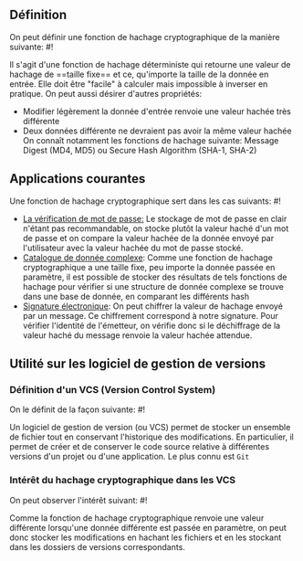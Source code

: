 ## Définition
On peut définir une fonction de hachage cryptographique de la manière suivante: #!

Il s'agit d'une fonction de hachage déterministe qui retourne une valeur de hachage de ==taille fixe== et ce, qu'importe la taille de la donnée en entrée. Elle doit être "facile" à calculer mais impossible à inverser en pratique. On peut aussi désirer d'autres propriétés: 
- Modifier légèrement la donnée d'entrée renvoie une valeur hachée très différente
- Deux données différente ne devraient pas avoir la même valeur hachée
On connaît notamment les fonctions de hachage suivante: Message Digest (MD4, MD5) ou Secure Hash Algorithm (SHA-1, SHA-2)
<!--ID: 1715276081983-->


## Applications courantes
Une fonction de hachage cryptographique sert dans les cas suivants: #!

- <u>La vérification de mot de passe:</u> Le stockage de mot de passe en clair n'étant pas recommandable, on stocke plutôt la valeur haché d'un mot de passe et on compare la valeur hachée de la donnée envoyé par l'utilisateur avec la valeur hachée du mot de passe stocké.
- <u>Catalogue de donnée complexe</u>: Comme une fonction de hachage cryptographique a une taille fixe, peu importe la donnée passée en paramètre, il est possible de stocker des résultats de tels fonctions de hachage pour vérifier si une structure de donnée complexe se trouve dans une base de donnée, en comparant les différents hash
- <u>Signature électronique</u>: On peut chiffrer la valeur de hachage envoyé par un message. Ce chiffrement correspond à notre signature. Pour vérifier l'identité de l'émetteur, on vérifie donc si le déchiffrage de la valeur haché du message renvoie la valeur hachée attendue.
<!--ID: 1715276081985-->


## Utilité sur les logiciel de gestion de versions

### Définition d'un VCS (Version Control System)
On le définit de la façon suivante: #!

Un logiciel de gestion de version (ou VCS) permet de stocker un ensemble de fichier tout en conservant l'historique des modifications. En particulier, il permet de créer et de conserver le code source relative à différentes versions d'un projet ou d'une application.
Le plus connu est `Git`
<!--ID: 1715276081986-->


### Intérêt du hachage cryptographique dans les VCS
On peut observer l'intérêt suivant: #!

Comme la fonction de hachage cryptographique renvoie une valeur différente lorsqu'une donnée différente est passée en paramètre, on peut donc stocker les modifications en hachant les fichiers et en les stockant dans les dossiers de versions correspondants.
<!--ID: 1715276081988-->



